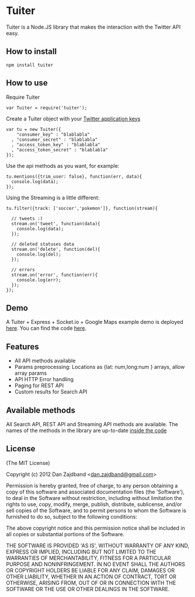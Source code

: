 # Tuiter

Tuiter is a Node.JS library that makes the interaction with the Twitter API easy.

## How to install

    npm install tuiter

## How to use

Require Tuiter

    var Tuiter = require('tuiter');

Create a Tuiter object with your [Twitter application keys](https://dev.twitter.com/apps/new)
 
    var tu = new Tuiter({
        "consumer_key" : "blablabla"
      , "consumer_secret" : "blablabla" 
      , "access_token_key" : "blablabla"
      , "access_token_secret" : "blablabla"
    });

Use the api methods as you want, for example:
 
    tu.mentions({trim_user: false}, function(err, data){
      console.log(data);	
    });

Using the Streaming is a little different:

    tu.filter({track: ['soccer','pokemon']}, function(stream){

      // tweets :)
      stream.on('tweet', function(data){
        console.log(data);
      });

      // deleted statuses data
      stream.on('delete', function(del){
        console.log(del);
      });

      // errors
      stream.on('error', function(err){
        console.log(err);
      });
    });

## Demo

A Tuiter + Express + Socket.io + Google Maps example demo is deployed [here](http://pure-waterfall-1016.herokuapp.com).
You can find the code [here](https://github.com/danzajdband/Tuiter/tree/master/examples/map).

## Features

+ All API methods available
+ Params preprocessing: Locations as {lat: num,long:num } arrays, allow array params
+ API HTTP Error handling
+ Paging for REST API
+ Custom results for Search API

## Available methods

All Search API, REST API and Streaming API methods are available. The names of the methods in the library are up-to-date [inside the code](https://github.com/danzajdband/Tuiter/blob/master/lib/config.json)

## License 

(The MIT License)

Copyright (c) 2012 Dan Zajdband &lt;dan.zajdband@gmail.com&gt;

Permission is hereby granted, free of charge, to any person obtaining
a copy of this software and associated documentation files (the
'Software'), to deal in the Software without restriction, including
without limitation the rights to use, copy, modify, merge, publish,
distribute, sublicense, and/or sell copies of the Software, and to
permit persons to whom the Software is furnished to do so, subject to
the following conditions:

The above copyright notice and this permission notice shall be
included in all copies or substantial portions of the Software.

THE SOFTWARE IS PROVIDED 'AS IS', WITHOUT WARRANTY OF ANY KIND,
EXPRESS OR IMPLIED, INCLUDING BUT NOT LIMITED TO THE WARRANTIES OF
MERCHANTABILITY, FITNESS FOR A PARTICULAR PURPOSE AND NONINFRINGEMENT.
IN NO EVENT SHALL THE AUTHORS OR COPYRIGHT HOLDERS BE LIABLE FOR ANY
CLAIM, DAMAGES OR OTHER LIABILITY, WHETHER IN AN ACTION OF CONTRACT,
TORT OR OTHERWISE, ARISING FROM, OUT OF OR IN CONNECTION WITH THE
SOFTWARE OR THE USE OR OTHER DEALINGS IN THE SOFTWARE.
